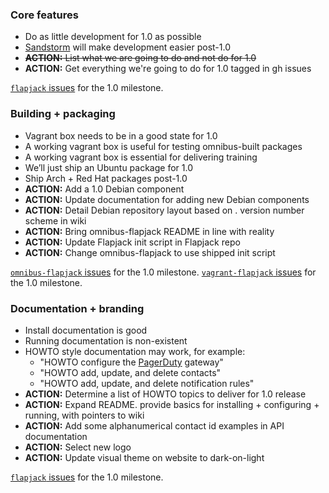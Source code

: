 ### Core features

- Do as little development for 1.0 as possible
- [Sandstorm](https://github.com/ali-graham/sandstorm) will make development easier post-1.0
- ~~**ACTION:** List what we are going to do and not do for 1.0~~
- **ACTION:** Get everything we're going to do for 1.0 tagged in gh issues

[`flapjack` issues](https://github.com/flpjck/flapjack/issues?direction=asc&milestone=1&page=1&sort=created&state=open) for the 1.0 milestone.

### Building + packaging

- Vagrant box needs to be in a good state for 1.0
- A working vagrant box is useful for testing omnibus-built packages
- A working vagrant box is essential for delivering training
- We’ll just ship an Ubuntu package for 1.0
- Ship Arch + Red Hat packages post-1.0
- **ACTION:** Add a 1.0 Debian component
- **ACTION:** Update documentation for adding new Debian components
- **ACTION:** Detail Debian repository layout based on <major>.<minor> version number scheme in wiki
- **ACTION:** Bring omnibus-flapjack README in line with reality
- **ACTION:** Update Flapjack init script in Flapjack repo
- **ACTION:** Change omnibus-flapjack to use shipped init script

[`omnibus-flapjack` issues](https://github.com/flpjck/omnibus-flapjack/issues?direction=asc&milestone=1&page=1&sort=created&state=open) for the 1.0 milestone.
[`vagrant-flapjack` issues](https://github.com/flpjck/vagrant-flapjack/issues?direction=asc&milestone=1&page=1&sort=created&state=open) for the 1.0 milestone.

### Documentation + branding

- Install documentation is good
- Running documentation is non-existent
- HOWTO style documentation may work, for example:
  - "HOWTO configure the [PagerDuty](http://www.pagerduty.com/) gateway"
  - "HOWTO add, update, and delete contacts"
  - "HOWTO add, update, and delete notification rules"
- **ACTION:** Determine a list of HOWTO topics to deliver for 1.0 release
- **ACTION:** Expand README. provide basics for installing + configuring + running, with pointers to wiki
- **ACTION:** Add some alphanumerical contact id examples in API documentation
- **ACTION:** Select new logo
- **ACTION:** Update visual theme on website to dark-on-light

[`flapjack` issues](https://github.com/flpjck/flapjack/issues?direction=asc&milestone=1&page=1&sort=created&state=open) for the 1.0 milestone.